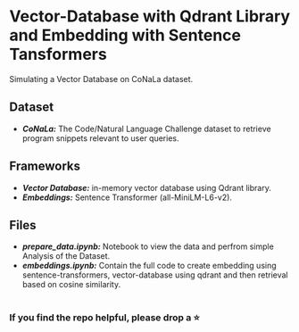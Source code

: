 # Vector-Database with Qdrant Library and Embedding with Sentence Tansformers

Simulating a Vector Database on CoNaLa dataset.

## Dataset
- ***CoNaLa:*** The Code/Natural Language Challenge dataset to retrieve program snippets relevant to user queries. 

## Frameworks
- ***Vector Database:*** in-memory vector database using Qdrant library. 
- ***Embeddings:*** Sentence Transformer (all-MiniLM-L6-v2).

## Files

- ***prepare_data.ipynb:*** Notebook to view the data and perfrom simple Analysis of the Dataset.
- ***embeddings.ipynb:*** Contain the full code to create embedding using sentence-transformers, vector-database using qdrant and then retrieval based on cosine similarity.
  
#
### If you find the repo helpful, please drop a ⭐
